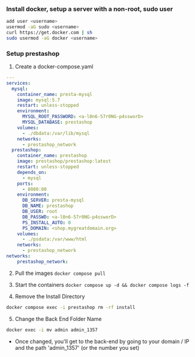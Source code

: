 ### Install docker, setup a server with a non-root, sudo user

```sh
add user <username>
usermod -aG sudo <username>
curl https://get.docker.com | sh
sudo usermod -aG docker <username>
```

### Setup prestashop 

1. Create a docker-compose.yaml

```yaml
---
services:
  mysql:
    container_name: presta-mysql
    image: mysql:5.7
    restart: unless-stopped
    environment:
      MYSQL_ROOT_PASSWORD: <a-l0n6-57r0NG-p4ssworD>
      MYSQL_DATABASE: prestashop
    volumes:
      - ./dbdata:/var/lib/mysql
    networks:
      - prestashop_network
  prestashop:
    container_name: prestashop
    image: prestashop/prestashop:latest
    restart: unless-stopped
    depends_on:
      - mysql
    ports:
      - 8080:80
    environment:
      DB_SERVER: presta-mysql
      DB_NAME: prestashop
      DB_USER: root
      DB_PASSWD: <a-l0n6-57r0NG-p4ssworD>
      PS_INSTALL_AUTO: 0
      PS_DOMAIN: <shop.mygreatdomain.org>
    volumes:
      - ./psdata:/var/www/html
    networks:
      - prestashop_network
networks:
    prestashop_network:
```


2. Pull the images `docker compose pull`

3. Start the containers `docker compose up -d && docker compose logs -f`

4. Remove the Install Directory

```sh
docker compose exec -i prestashop rm -rf install
```

5. Change the Back End Folder Name

```sh
docker exec -i mv admin admin_1357
```

- Once changed, you'll get to the back-end by going to your domain / IP and the path 'admin_1357' (or the number you set)
